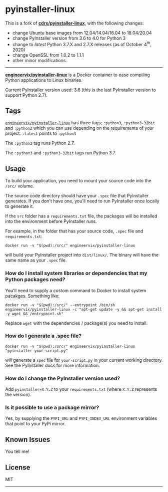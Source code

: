 # pyinstaller-linux

This is a fork of [**cdrx/pyinstaller-linux**](https://hub.docker.com/r/cdrx/pyinstaller-linux), with the following changes:

- change Ubuntu base images from 12.04/14.04/16.04 to 18.04/20.04
- change PyInstaller version from 3.6 to 4.0 for Python 3
- change to _latest_ Python 3.7.X and 2.7.X releases (as of October 4<sup>th</sup>, 2020)
- change OpenSSL from 1.0.2 to 1.1.1
- other minor modifications

----

[**engineervix/pyinstaller-linux**](https://hub.docker.com/r/engineervix/pyinstaller-linux) is a Docker container to ease compiling Python applications to Linux binaries.

Current PyInstaller version used: 3.6 (this is the last PyInstaller version to support Python 2.7).

## Tags

[`engineervix/pyinstaller-linux`](https://hub.docker.com/r/engineervix/pyinstaller-linux) has three tags; `:python3`, `:python3-32bit` and `:python2` which you can use depending on the requirements of your project. `:latest` points to `:python3`

The `:python2` tag runs Python 2.7.

The `:python3` and `:python3-32bit` tags run Python 3.7.

## Usage

To build your application, you need to mount your source code into the `/src/` volume.

The source code directory should have your `.spec` file that PyInstaller generates. If you don't have one, you'll need to run PyInstaller once locally to generate it.

If the `src` folder has a `requirements.txt` file, the packages will be installed into the environment before PyInstaller runs.

For example, in the folder that has your source code, `.spec` file and `requirements.txt`:

```
docker run -v "$(pwd):/src/" engineervix/pyinstaller-linux
```

will build your PyInstaller project into `dist/linux/`. The binary will have the same name as your `.spec` file.

### How do I install system libraries or dependencies that my Python packages need?

You'll need to supply a custom command to Docker to install system pacakges. Something like:

```
docker run -v "$(pwd):/src/" --entrypoint /bin/sh engineervix/pyinstaller-linux -c "apt-get update -y && apt-get install -y wget && /entrypoint.sh"
```

Replace `wget` with the dependencies / package(s) you need to install.

### How do I generate a .spec file?

`docker run -v "$(pwd):/src/" engineervix/pyinstaller-linux "pyinstaller your-script.py"`

will generate a `spec` file for `your-script.py` in your current working directory. See the PyInstaller docs for more information.

### How do I change the PyInstaller version used?

Add `pyinstaller=X.Y.Z` to your `requirements.txt` (where `X.Y.Z` represents the version).

### Is it possible to use a package mirror?

Yes, by supplying the `PYPI_URL` and `PYPI_INDEX_URL` environment variables that point to your PyPi mirror.

## Known Issues

You tell me!

<!-- ## History

#### [1.9] - 2020-01-14
Added a 32bit package, thank you @danielguardicore
Updated PyInstaller to version 3.6

#### [1.8] - 2019-01-15
Build using an older version of glibc to improve compatibility, thank you @itouch5000
Updated PyInstaller to version 3.4

#### [1.7] - 2018-10-02
Bumped Python version to 3.6 on Linux, thank you @itouch5000

#### [1.6] - 2017-11-06
Added Python 3.6 on Windows, thanks to @jameshilliard

#### [1.5] - 2017-09-29
Changed the default PyInstaller version to 3.3

#### [1.4] - 2017-01-26
Fixed bug with concatenated commands in entrypoint arguments, thanks to @alph4

#### [1.3] - 2017-01-23
Upgraded PyInstaller to version 3.2.1.
Thanks to @bmustiata for contributing:
 - Custom PyPi URLs
 - No longer need to supply a requirements.txt file if your project doesn't need it
 - PyInstaller can be called directly, for e.g to generate a spec file

#### [1.2] - 2016-12-13
Added Python 3.5 on Windows, thanks (again) to @bmustiata

#### [1.1] - 2016-12-13
Added Python 3.4 on Windows, thanks to @bmustiata

#### [1.0] - 2016-08-26
First release, works. -->

## License

MIT

---
